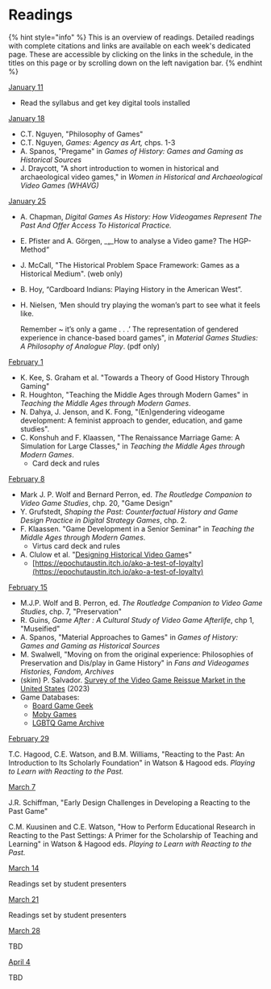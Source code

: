 # Readings

{% hint style="info" %}
This is an overview of readings. Detailed readings with complete citations and links are available on each week's dedicated page. These are accessible by clicking on the links in the schedule, in the titles on this page or by scrolling down on the left navigation bar. &#x20;
{% endhint %}

[January 11](pregame/welcome.md)

* Read the syllabus and get key digital tools installed

[January 18](fundamentals/what-are-games-and-why-do-they-interest-historians.md)

* C.T. Nguyen, "Philosophy of Games"
* C.T. Nguyen, _Games: Agency as Art,_ chps. 1-3
* A. Spanos, "Pregame" in _Games of History: Games and Gaming as Historical Sources_
* J. Draycott, "A short introduction to women in historical and archaeological video games," in _Women in Historical and Archaeological Video Games (WHAVG)_

[January 25](fundamentals/how-to-analyze-history-games.md)

* A. Chapman, _Digital Games As History: How Videogames Represent The Past And Offer Access To Historical Practice._
* E. Pfister and A. Görgen, _„_How to analyse a Video game? The HGP-Method“
* J. McCall, "The Historical Problem Space Framework: Games as a Historical Medium". (web only)
* B. Hoy, “Cardboard Indians: Playing History in the American West”.
*   H. Nielsen, ‘Men should try playing the woman’s part to see what it feels like.

    Remember \~ it’s only a game . . .’ The representation of gendered experience in chance-based board games", in _Material Games Studies: A Philosophy of Analogue Play_. (pdf only)

[February 1](fundamentals/what-do-games-teach.md)

* K. Kee, S. Graham et al. "Towards a Theory of Good History Through Gaming"
* R. Houghton, "Teaching the Middle Ages through Modern Games" in _Teaching the Middle Ages through Modern Games_.
* N. Dahya, J. Jenson, and K. Fong, "(En)gendering videogame development: A feminist approach to gender, education, and game studies".
* C. Konshuh and F. Klaassen, "The Renaissance Marriage Game: A Simulation for Large Classes," in _Teaching the Middle Ages through Modern Games_.
  * Card deck and rules

[February 8](fundamentals/history-game-design.md)

* Mark J. P. Wolf and Bernard Perron, ed. _The Routledge Companion to Video Game Studies_, chp. 20, "Game Design"&#x20;
* Y. Grufstedt, _Shaping the Past: Counterfactual History and Game Design Practice in Digital Strategy Games_, chp. 2.
* F. Klaassen. "Game Development in a Senior Seminar" in _Teaching the Middle Ages through Modern Games_.
  * Virtus card deck and rules
* A. Clulow et al. "[Designing Historical Video Game](https://notevenpast.org/designing-historical-video-games/)s"
  * [https://epochutaustin.itch.io/ako-a-test-of-loyalty](https://epochutaustin.itch.io/ako-a-test-of-loyalty)

[February 15](fundamentals/where-are-the-game-archives/)

* M.J.P. Wolf and B. Perron, ed. _The Routledge Companion to Video Game Studies_, chp. 7, "Preservation"&#x20;
* R. Guins, _Game After : A Cultural Study of Video Game Afterlife_, chp 1, "Museified"
* A. Spanos, "Material Approaches to Games" in _Games of History: Games and Gaming as Historical Sources_
* M. Swalwell, "Moving on from the original experience: Philosophies of Preservation and Dis/play in Game History" in _Fans and Videogames Histories, Fandom, Archives_
* (skim) P. Salvador. [Survey of the Video Game Reissue Market in the United States](https://zenodo.org/records/8161056) (2023)
* Game Databases:&#x20;
  * [Board Game Geek](https://boardgamegeek.com)&#x20;
  * [Moby Games](https://www.mobygames.com)
  * [LGBTQ Game Archive](https://lgbtqgamearchive.com)

[February 29](ludic-experiments/do-we-take-shelter-playtest.md)

T.C. Hagood, C.E. Watson, and B.M. Williams, "Reacting to the Past: An Introduction to Its Scholarly Foundation" in Watson & Hagood eds. _Playing to Learn with Reacting to the Past._

[March 7](ludic-experiments/do-we-take-shelter-discussion-with-the-game-designer.md)

J.R. Schiffman, "Early Design Challenges in Developing a Reacting to the Past Game"

C.M. Kuusinen and C.E. Watson, "How to Perform Educational Research in Reacting to the Past Settings: A Primer for the Scholarship of Teaching and Learning" in Watson & Hagood eds. _Playing to Learn with Reacting to the Past._

[March 14](ludic-experiments/student-presentations.md)

Readings set by student presenters

[March 21](ludic-experiments/student-presentations.md)

Readings set by student presenters

[March 28](ludic-experiments/free-topics-i-interactive-fiction.md)

TBD

[April 4](ludic-experiments/free-topic-ii.md)

TBD





